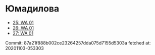 # Юмадилова
- [25: WA 01](25.md)
- [26: WA 01](26.md)
- [27: WA 01](27.md)

Commit: 87a21f888b002ce23264257dda075d7155d5303a
 fetched at: 20201103-053303
